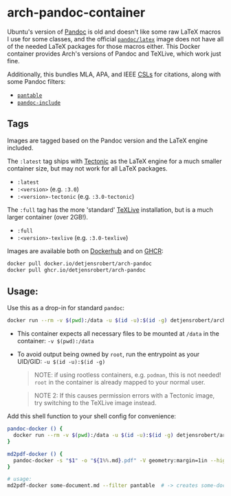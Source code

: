 # arch-pandoc-container

Ubuntu's version of [Pandoc](https://pandoc.org) is old and doesn't like some raw LaTeX macros I use for some classes,
and the official [`pandoc/latex`](https://hub.docker.com/repository/docker/pandoc/latex) image does not have all of the
needed LaTeX packages for those macros either. This Docker container provides Arch's versions of Pandoc and TeXLive,
which work just fine.

Additionally, this bundles MLA, APA, and IEEE [CSLs](https://github.com/citation-style-language/styles) for citations, along with some Pandoc
filters:

- [`pantable`](https://github.com/ickc/pantable)
- [`pandoc-include`](https://github.com/DCsunset/pandoc-include)

## Tags

Images are tagged based on the Pandoc version and the LaTeX engine included.

The `:latest` tag ships with [Tectonic](https://tectonic-typesetting.github.io) as the LaTeX engine for a much smaller container size, but may not work for all LaTeX packages.

- `:latest`
- `:<version>` (e.g. `:3.0`)
- `:<version>-tectonic` (e.g. `:3.0-tectonic`)

The `:full` tag has the more 'standard' [TeXLive](https://www.tug.org/texlive) installation, but is a much larger container (over 2GB!).

- `:full`
- `:<version>-texlive` (e.g. `:3.0-texlive`)

Images are available both on [Dockerhub](https://hub.docker.com/r/detjensrobert/arch-pandoc) and on [GHCR](https://github.com/detjensrobert/arch-pandoc-container/pkgs/container/arch-pandoc):

```sh
docker pull docker.io/detjensrobert/arch-pandoc
docker pull ghcr.io/detjensrobert/arch-pandoc
```

## Usage:

Use this as a drop-in for standard `pandoc`:

```bash
docker run --rm -v $(pwd):/data -u $(id -u):$(id -g) detjensrobert/arch-pandoc -s file.md -o file.pdf ...
```

- This container expects all necessary files to be mounted at `/data` in the container: `-v $(pwd):/data`

- To avoid output being owned by `root`, run the entrypoint as your UID/GID: `-u $(id -u):$(id -g)`
  > NOTE: if using rootless containers, e.g. `podman`, this is not needed! `root` in the container is already mapped to your normal user.

  > NOTE 2: If this causes permission errors with a Tectonic image, try switching to the TeXLive image instead.

Add this shell function to your shell config for convenience:

```bash
pandoc-docker () {
  docker run --rm -v $(pwd):/data -u $(id -u):$(id -g) detjensrobert/arch-pandoc $@
}

md2pdf-docker () {
  pandoc-docker -s "$1" -o "${1%%.md}.pdf" -V geometry:margin=1in --highlight=tango --citeproc ${@:2}
}

# usage:
md2pdf-docker some-document.md --filter pantable  # -> creates some-document.pdf
```
